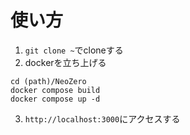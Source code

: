 # 使い方
1. `git clone ~`でcloneする
2.  dockerを立ち上げる
```
cd (path)/NeoZero
docker compose build
docker compose up -d
```
3. `http://localhost:3000`にアクセスする
